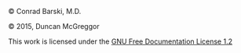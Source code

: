 © Conrad Barski, M.D.

© 2015, Duncan McGreggor

This work is licensed under the [GNU Free Documentation License 1.2](http://www.gnu.org/licenses/fdl.txt)

